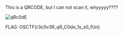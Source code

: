 This is a QRCODE, but I can not scan it, whyyyyy????

![qRc0dE](https://github.com/1nv1sibl3/OS-CTF/assets/139480830/a44bb302-4a00-4667-ae22-d6c1919992fc)


FLAG: OSCTF{r3c0v3R_qR_C0de_1s_s0_fUn}
